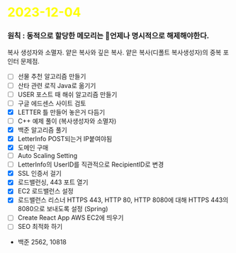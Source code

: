 # <span style="color:yellow">2023-12-04</span>

### 원칙 : 동적으로 할당한 메모리는 언제나 명시적으로 해제해야한다.

복사 생성자와 소멸자.
얕은 복사와 깊은 복사.
얕은 복사(디폴트 복사생성자)의 중복 포인터 문제점.


- [ ] 선물 추천 알고리즘 만들기
- [ ] 산타 관련 로직 Java로 옮기기
- [ ] USER 포스트 때 해쉬 알고리즘 만들기
- [ ] 구글 에드센스 사이트 검토
- [x] LETTER 틀 만들어 놓은거 다듬기
- [ ] C++ 예제 풀이 (복사생성자와 소멸자)
- [x] 백준 알고리즘 풀기 
- [x] LetterInfo POST되는거 IP붙여야됨
- [x] 도메인 구매
- [ ] Auto Scaling Setting
- [ ] LetterInfo의 UserID를 직관적으로 RecipientID로 변경
- [x] SSL 인증서 걸기
- [x] 로드밸런싱, 443 포트 열기
- [x] EC2 로드밸런스 설정
- [x] 로드밸런스 리스너 HTTPS 443, HTTP 80, HTTP 8080에 대해 HTTPS 443의 8080으로 보내도록 설정 (Spring)
- [ ] Create React App AWS EC2에 띄우기
- [ ] SEO 최적화 하기

- 백준 2562, 10818

